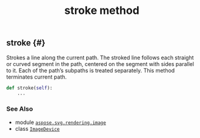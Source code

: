 ﻿---
title: stroke method
second_title: Aspose.SVG for Python via .NET API References
description: 
type: docs
weight: 200
url: /python-net/aspose.svg.rendering.image/imagedevice/stroke/
is_root: false
---

## stroke {#}

Strokes a line along the current path. The stroked line follows each straight or curved segment in the path, 
centered on the segment with sides parallel to it. Each of the path’s subpaths is treated separately. 
This method terminates current path.



```python
def stroke(self):
    ...
```





### See Also
* module [`aspose.svg.rendering.image`](../../)
* class [`ImageDevice`](/svg/python-net/aspose.svg.rendering.image/imagedevice)
